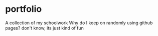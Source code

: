 # portfolio
A collection of my schoolwork
Why do I keep on randomly using github pages?
don't know, its just kind of fun
